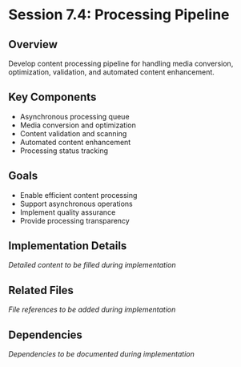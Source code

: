 # Session 7.4: Processing Pipeline

## Overview
Develop content processing pipeline for handling media conversion, optimization, validation, and automated content enhancement.

## Key Components
- Asynchronous processing queue
- Media conversion and optimization
- Content validation and scanning
- Automated content enhancement
- Processing status tracking

## Goals
- Enable efficient content processing
- Support asynchronous operations
- Implement quality assurance
- Provide processing transparency

## Implementation Details
*Detailed content to be filled during implementation*

## Related Files
*File references to be added during implementation*

## Dependencies
*Dependencies to be documented during implementation*